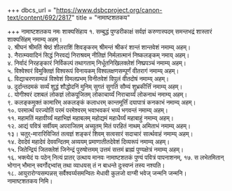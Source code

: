 +++
dbcs_url = "https://www.dsbcproject.org/canon-text/content/692/2817"
title = "नामाष्टशतकय"

+++
नामाष्टशतकय
नमः शाक्यसिंहाय
१. सम्बुद्धं पुण्डरीकाक्षं सर्वज्ञं करुणास्पदम्
समन्तभद्रं शास्तारं शाक्यसिंहम् नमाम्य् अहम्।  
२. श्रीघनं श्रीमतिं श्रेष्ठं शीलराशिं शिवङ्करम्
श्रीमन्तं श्रीकरं शान्तं शान्तवेशं नमाम्य् अहम्।  
३. नैरात्म्यवादिनं सिद्धं निरवद्यं निराश्रवम्
नीतिज्ञं निर्मलात्मानं निष्कलङ्कम् नमाय् अहम्।  
४. निर्वादं निरहङ्कारं निर्विकल्पं तथागताम्
निर्धूतनिखिलक्लेशं निष्प्रपञ्चं नमाम्य् अहम्।  
५. विश्वेश्वरं विमुक्तिज्ञं विश्वरूपं विनायकम्
विश्वलक्षणसम्पूर्णं वीतरागं नमाम्य् अहम्।  
६. विद्याचरणसम्पन्नं विश्वेशं विमलप्रभम्
विनीतवेशं विपुलं वीतदोषं नमाम्य् अहम्।  
७. दुर्दान्तदमकं सर्व्यं शुद्धं शौद्धोदनिं मुनिम्
सुगतं सुगतिं सौम्यं शुभ्रकीर्त्तिं नमाम्य् अहम्।  
८. योगीश्वरं दशबलं लोकज्ञं लोकपूजितम्
लोकाचार्य्यं निराचार्य्यं लोकनाथं नमाम्य् अहम्।  
९. कलङ्कमुक्तं कामारिम् अकलङ्कं कलाधरम् 
कान्तमूर्त्तिं दयापात्रं कनकाभं नमाम्य् अहम्।  
१०. परमार्त्थं परज्योतिं परमं परमेश्वरम्
भवाभवकरं भव्यं भगवन्तं नमाम्य् अहम्।  
११. महामतिं महावीर्य्यं महाभिज्ञं महाबलम्
महोद्यमं महाधैर्य्यं महाबाहुं नमाम्य् अहम्।  
१२. आद्यं पवित्रं सर्वीयम् अपराजितम् अच्युतम्
मितं परहितं नाथम् अमिताभं नमाम्य् अहम्।  
१३। चतुर्-मारारिविजितं तत्वज्ञं शङ्करं शिवम्
सत्वसारं सदाचारं सार्त्थवाहं नमाम्य् अहम्।  
१४. देवदेवं महादेवं देववन्दितम् अव्ययम्
प्रमाणातीतदेवेशं दिव्यरूपं नमाम्य् अहम्।  
१५. जितेन्द्रियं जितक्लेशं जिनेन्द्रं पुरुषोत्तमम्
उत्तमं सत्तमं ब्राह्मं पुण्यक्षेत्रं नमाम्य् अहम्।  
१६.  भक्त्येदं यः पठेन् नित्यं प्रातर् उत्थाय मानवः
नामाष्टशतकं पुण्यं पवित्रं पापनाशनम्,
१७. स लभेतमितान् भोगान् भौमान् स्वर्गोद्भ्वांस् तथा
व्याधयस् तं न बाधन्ते दुःस्वप्नं तस्य नश्यति।  
१८. आयुरारोग्यसम्पन्नस् सर्वैश्वर्य्यसमन्वितः
मेधावी कुलजो वाग्मी भवेज् जन्मनि जन्मनि।  
नामाष्टशतकय निमि।  
